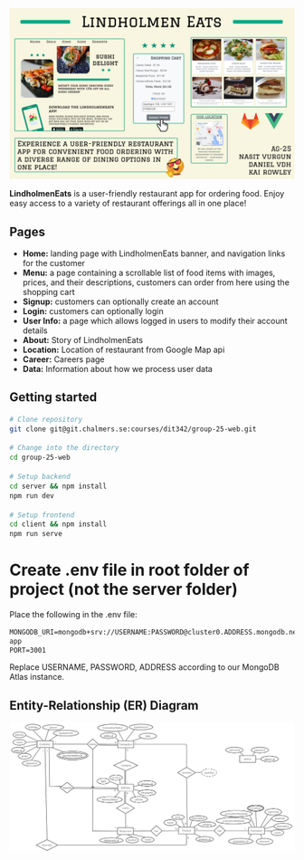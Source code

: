 ![Teaser](./images/teaser.png)

**LindholmenEats** is a user-friendly restaurant app for ordering food. Enjoy easy access to a variety of restaurant offerings all in one place!

## Pages

* **Home:** landing page with LindholmenEats banner, and navigation links for the customer
* **Menu:** a page containing a scrollable list of food items with images, prices, and their descriptions, customers can order from here using the shopping cart
* **Signup:** customers can optionally create an account
* **Login:** customers can optionally login
* **User Info:** a page which allows logged in users to modify their account details
* **About:** Story of LindholmenEats
* **Location:** Location of restaurant from Google Map api
* **Career:** Careers page
* **Data:** Information about how we process user data

## Getting started

```bash
# Clone repository
git clone git@git.chalmers.se:courses/dit342/group-25-web.git

# Change into the directory
cd group-25-web

# Setup backend
cd server && npm install
npm run dev

# Setup frontend
cd client && npm install
npm run serve
```

# Create .env file in root folder of project (not the server folder)
Place the following in the .env file:
```
MONGODB_URI=mongodb+srv://USERNAME:PASSWORD@cluster0.ADDRESS.mongodb.net/restaurant-app
PORT=3001
```
Replace USERNAME, PASSWORD, ADDRESS according to our MongoDB Atlas instance.

## Entity-Relationship (ER) Diagram

![ER Diagram](./images/er_diagram.png)
